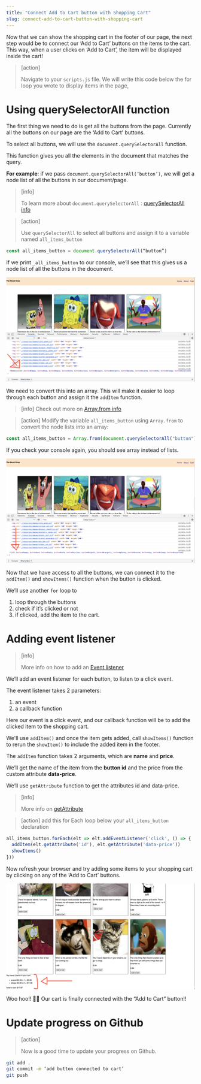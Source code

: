 ```yaml
---
title: "Connect Add to Cart button with Shopping Cart"
slug: connect-add-to-cart-button-with-shopping-cart
---
```


Now that we can show the shopping cart in the footer of our page, the next
step would be to connect our ‘Add to Cart’ buttons on the items to the cart.
This way, when a user clicks on ‘Add to Cart’, the item will be displayed inside
the cart!

> [action]
>
> Navigate to your `scripts.js` file.
> We will write this code below the for loop you wrote to display items in the page,
>

# Using querySelectorAll function

The first thing we need to do is get all the buttons from the page. Currently all the buttons on our page are the ‘Add to Cart’ buttons.

To select all buttons, we will use the ```document.querySelectorAll``` function.

This function gives you all the elements in the document that matches the query.

**For example**: if we pass ```document.querySelectorAll(‘button’)```, we will get a node list of all the buttons in our document/page.

> [info]
>
> To learn more about ```document.querySelectorAll``` :
[querySelectorAll info](https://developer.mozilla.org/en-US/docs/Web/API/Document/querySelectorAll)

<!--  -->

> [action]
>
> Use `querySelectorAll` to select all buttons and assign it to a variable named `all_items_button`
>
```js
const all_items_button = document.querySelectorAll(“button”)
```

If we print `_all_items_button` to our console, we’ll see that this gives us a node list of all the buttons in the document.

![Node list of buttons](assets/01_connect-addtocart_nodeList-buttons.png "Node list of buttons")

We need to convert this into an array. This will make it easier to loop through each button and assign it the `addItem` function.

> [info]
> Check out more on [Array.from info](https://developer.mozilla.org/en-US/docs/Web/JavaScript/Reference/Global_Objects/Array/from)

<!--  -->

> [action]
> Modify the variable `all_items_button` using `Array.from` to convert the node lists into an array:
>
```js
const all_items_button = Array.from(document.querySelectorAll("button"))
```

If you check your console again, you should see array instead of lists.

![Array list of buttons](assets/02_connect-addtocart_arrayList-buttons.png "Array list of buttons")

Now that we have access to all the buttons, we can connect it to the `addItem()` and `showItems()` function when the button is clicked.

We’ll use another `for` loop to

 1. loop through the buttons
 1. check if it’s clicked or not
 1. if clicked, add the item to the cart.

# Adding event listener

> [info]
>
> More info on how to add an [Event listener](https://www.w3schools.com/jsref/met_element_addeventlistener.asp)

We’ll add an event listener for each button, to listen to a click event.

The event listener takes 2 parameters:

1. an event
1. a callback function

Here our event is a click event, and our callback function will be to add the clicked item to the shopping cart.

We'll use `addItem()` and once the item gets added, call `showItems()` function to rerun the `showItem()` to include the added item in the footer.

The `addItem` function takes 2 arguments, which are **name** and **price**.

We’ll get the name of the item from the **button id** and the price from the custom attribute **data-price**.

We’ll use `getAttribute` function to get the attributes id and data-price.

> [info]
>
> More info on [getAttribute](https://www.w3schools.com/jsref/met_element_getattribute.asp)

<!--  -->

> [action]
> add this for Each loop below your `all_items_button` declaration
>
```js
all_items_button.forEach(elt => elt.addEventListener('click', () => {
  addItem(elt.getAttribute('id'), elt.getAttribute('data-price'))
  showItems()
}))
```

Now refresh your browser and try adding some items to your shopping cart by clicking on any of the ‘Add to Cart’ buttons.

![Button connected with cart](assets/03_connect-addtocart_cart-connected.png "button connected with cart")

Woo hoo!! 🎉🎊 Our cart is finally connected with the “Add to Cart” button!!

# Update progress on Github
> [action]
>
> Now is a good time to update your progress on Github.
>
```bash
git add .
git commit -m ‘add button connected to cart’
git push
```
